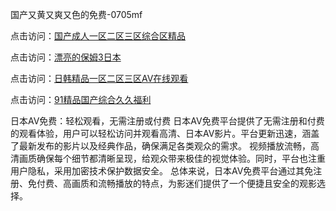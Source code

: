 国产又黄又爽又色的免费-0705mf

点击访问：<a href="https://bsdf-5f5.pages.dev/">国产成人一区二区三区综合区精品</a>

点击访问：<a href="https://cfad.pages.dev/">漂亮的保姆3日本</a>

点击访问：<a href="https://gfd-5xg.pages.dev/">日韩精品一区二区三区AV在线观看</a>

点击访问：<a href="https://fdhf-454.pages.dev/">91精品国产综合久久福利</a>

日本AV免费：轻松观看，无需注册或付费
日本AV免费平台提供了无需注册和付费的观看体验，用户可以轻松访问并观看高清、日本AV影片。平台更新迅速，涵盖了最新发布的影片以及经典作品，确保满足各类观众的需求。
视频播放流畅，高清画质确保每个细节都清晰呈现，给观众带来极佳的视觉体验。同时，平台也注重用户隐私，采用加密技术保护数据安全。
总体来说，日本AV免费平台通过其免注册、免付费、高画质和流畅播放的特点，为影迷们提供了一个便捷且安全的观影选择。

<span style="display:none;">[Canonical link](https://github.com/x20250705/x12 ）</span>


